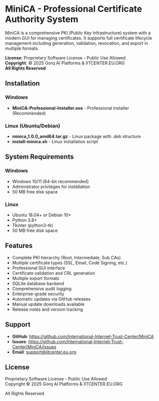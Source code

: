 # MiniCA - Professional Certificate Authority System

MiniCA is a comprehensive PKI (Public Key Infrastructure) system with a modern GUI for managing certificates. It supports full certificate lifecycle management including generation, validation, revocation, and export in multiple formats.

**License**: Proprietary Software License - Public Use Allowed  
**Copyright**: © 2025 Gorq AI Platforms & IITCENTER.EU.ORG  
**All Rights Reserved**

## Installation

### Windows
- **MiniCA-Professional-Installer.exe** - Professional installer (Recommended)

### Linux (Ubuntu/Debian)
- **minica_1.0.0_amd64.tar.gz** - Linux package with .deb structure
- **install-minica.sh** - Linux installation script

## System Requirements

### Windows
- Windows 10/11 (64-bit recommended)
- Administrator privileges for installation
- 50 MB free disk space

### Linux
- Ubuntu 18.04+ or Debian 10+
- Python 3.8+
- Tkinter (python3-tk)
- 50 MB free disk space

## Features

- Complete PKI hierarchy (Root, Intermediate, Sub CAs)
- Multiple certificate types (SSL, Email, Code Signing, etc.)
- Professional GUI interface
- Certificate validation and CRL generation
- Multiple export formats
- SQLite database backend
- Comprehensive audit logging
- Enterprise-grade security
- Automatic updates via GitHub releases
- Manual update downloads available
- Release notes and version tracking

## Support

- **GitHub**: https://github.com/International-Internet-Trust-Center/MiniCA
- **Issues**: https://github.com/International-Internet-Trust-Center/MiniCA/issues
- **Email**: support@iitcenter.eu.org

## License

Proprietary Software License - Public Use Allowed  
Copyright © 2025 Gorq AI Platforms & IITCENTER.EU.ORG  

All Rights Reserved

